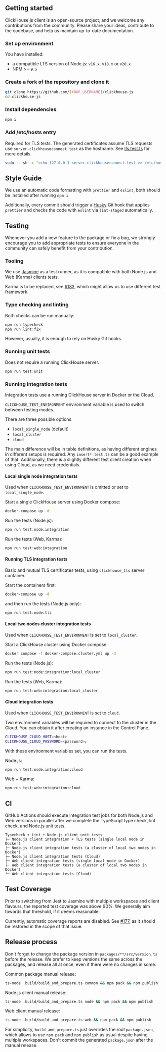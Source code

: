 ## Getting started

ClickHouse js client is an open-source project,
and we welcome any contributions from the community.
Please share your ideas, contribute to the codebase,
and help us maintain up-to-date documentation.

### Set up environment

You have installed:

- a compatible LTS version of Node.js: `v16.x`, `v18.x` or `v20.x`
- NPM >= `9.x`

### Create a fork of the repository and clone it

```bash
git clone https://github.com/[YOUR_USERNAME]/clickhouse-js
cd clickhouse-js
```

### Install dependencies

```bash
npm i
```

### Add /etc/hosts entry

Required for TLS tests.
The generated certificates assume TLS requests use `server.clickhouseconnect.test` as the hostname.
See [tls.test.ts](packages/client-node/__tests__/tls/tls.test.ts) for more details.

```bash
sudo -- sh -c "echo 127.0.0.1 server.clickhouseconnect.test >> /etc/hosts"
```

## Style Guide

We use an automatic code formatting with `prettier` and `eslint`, both should be installed after running `npm i`.

Additionally, every commit should trigger a [Husky](https://typicode.github.io/husky/) Git hook that applies `prettier`
and checks the code with `eslint` via `lint-staged` automatically.

## Testing

Whenever you add a new feature to the package or fix a bug,
we strongly encourage you to add appropriate tests to ensure
everyone in the community can safely benefit from your contribution.

### Tooling

We use [Jasmine](https://jasmine.github.io/index.html) as a test runner,
as it is compatible with both Node.js and Web (Karma) clients tests.

Karma is to be replaced, see [#183](https://github.com/ClickHouse/clickhouse-js/issues/183),
which might allow us to use different test framework.

### Type checking and linting

Both checks can be run manually:

```bash
npm run typecheck
npm run lint:fix
```

However, usually, it is enough to rely on Husky Git hooks.

### Running unit tests

Does not require a running ClickHouse server.

```bash
npm run test:unit
```

### Running integration tests

Integration tests use a running ClickHouse server in Docker or the Cloud.

`CLICKHOUSE_TEST_ENVIRONMENT` environment variable is used to switch between testing modes.

There are three possible options:

- `local_single_node` (default)
- `local_cluster`
- `cloud`

The main difference will be in table definitions,
as having different engines in different setups is required.
Any `insert*.test.ts` can be a good example of that.
Additionally, there is a slightly different test client creation when using Cloud,
as we need credentials.

#### Local single node integration tests

Used when `CLICKHOUSE_TEST_ENVIRONMENT` is omitted or set to `local_single_node`.

Start a single ClickHouse server using Docker compose:

```bash
docker-compose up -d
```

Run the tests (Node.js):

```bash
npm run test:node:integration
```

Run the tests (Web, Karma):

```bash
npm run test:web:integration
```

#### Running TLS integration tests

Basic and mutual TLS certificates tests, using `clickhouse_tls` server container.

Start the containers first:

```bash
docker-compose up -d
```

and then run the tests (Node.js only):

```bash
npm run test:node:tls
```

#### Local two nodes cluster integration tests

Used when `CLICKHOUSE_TEST_ENVIRONMENT` is set to `local_cluster`.

Start a ClickHouse cluster using Docker compose:

```bash
docker compose -f docker-compose.cluster.yml up -d
```

Run the tests (Node.js):

```bash
npm run test:node:integration:local_cluster
```

Run the tests (Web, Karma):

```bash
npm run test:web:integration:local_cluster
```

#### Cloud integration tests

Used when `CLICKHOUSE_TEST_ENVIRONMENT` is set to `cloud`.

Two environment variables will be required to connect to the cluster in the Cloud.
You can obtain it after creating an instance in the Control Plane.

```bash
CLICKHOUSE_CLOUD_HOST=<host>
CLICKHOUSE_CLOUD_PASSWORD=<password>;
```

With these environment variables set, you can run the tests.

Node.js:

```bash
npm run test:node:integration:cloud
```

Web + Karma:

```bash
npm run test:web:integration:cloud
```

## CI

GitHub Actions should execute integration test jobs for both Node.js and Web versions in parallel
after we complete the TypeScript type check, lint check, and Node.js unit tests.

```
Typecheck + Lint + Node.js client unit tests
├─ Node.js client integration + TLS tests (single local node in Docker)
├─ Node.js client integration tests (a cluster of local two nodes in Docker)
├─ Node.js client integration tests (Cloud)
├─ Web client integration tests (single local node in Docker)
├─ Web client integration tests (a cluster of local two nodes in Docker)
└─ Web client integration tests (Cloud)
```

## Test Coverage

Prior to switching from Jest to Jasmine with multiple workspaces and client flavours,
the reported test coverage was above 90%. We generally aim towards that threshold, if it deems reasonable.

Currently, automatic coverage reports are disabled.
See [#177](https://github.com/ClickHouse/clickhouse-js/issues/177), as it should be restored in the scope of that issue.

## Release process

Don't forget to change the package version in `packages/**/src/version.ts` before the release.
We prefer to keep versions the same across the packages, and release all at once, even if there were no changes in some.

Common package manual release:

```bash
ts-node .build/build_and_prepare.ts common && npm pack && npm publish
```

Node.js client manual release:

```bash
ts-node .build/build_and_prepare.ts node && npm pack && npm publish
```

Web client manual release:

```bash
ts-node .build/build_and_prepare.ts web && npm pack && npm publish
```

For simplicity, `build_and_prepare.ts` just overrides the root `package.json`,
which allows to use `npm pack` and `npm publish` as usual despite having multiple workspaces.
Don't commit the generated `package.json` after the manual release.
